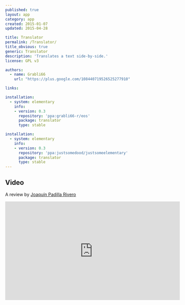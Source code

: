 ```yaml
---
published: true
layout: app
category: app
created: 2015-01-07
updated: 2015-04-28

title: Translator
permalink: /Translator/
title_obvious: true
generic: Translator
description: 'Translates a text side-by-side.'
license: GPL v3

authors:
  - name: Grabli66
    url: "https://plus.google.com/108440719526525277910"

links:

installation:
  - system: elementary
    info:
    - version: 0.3
      repository: 'ppa:grabli66-r/eos'
      package: translator
      type: stable

installation:
  - system: elementary
    info:
    - version: 0.3
      repository: 'ppa:justsomedood/justsomeelementary'
      package: translator
      type: stable
---
```

## Video
A review by [Joaquín Padilla Rivero](https://www.youtube.com/channel/UC_im4PuM9ViTNjaUf2cXmgg)

<iframe width="560" height="315" src="https://www.youtube.com/embed/gHMHT5JM82w" frameborder="0" allowfullscreen></iframe>